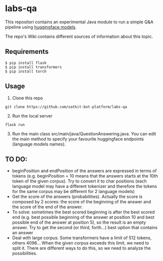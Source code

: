 # labs-qa

This repositori contains an experimental Java module to run a simple Q&A pipeline using [huggingface models](https://huggingface.co/models).

The repo's Wiki contains different sources of information about this topic.

## Requirements
```
$ pip install flask
$ pip install transformers
$ pip install torch
```
## Usage

1. Clone this repo
```
git clone https://github.com/xatkit-bot-platform/labs-qa
```
2. Run the local server
```
flask run
```
3. Run the main class src/main/java/QuestionAnswering.java. You can edit the main method to specify your favourite huggingface endpoints (language models names).

## TO DO:

* beginPosition and endPosition of the answers are expressed in terms of tokens (e.g. beginPosition = 10 means that the answers starts at the 10th token of the given corpus). Try to convert it to char positions (each language model may have a different tokenizer and therefore the tokens for the same corpus may be different for 2 language models)
* Get the score of the answers (probabilities). Actually the score is composed by 2 scores: the score of the beginning of the answer and the score of the end of the answer.
* To solve: sometimes the best scored beginning is after the best scored end (e.g. best possible beginning of the answer at position 10 and best possible end of the answer at position 5), so the result is an empty answer. Try to get the second (or third, forth...) best option that contains an answer
* Deal with large corpus. Some transformers have a limit of 512 tokens, others 4096... When the given corpus exceeds this limit, we need to split it. There are different ways to do this, so we need to analyze the possibilities.
